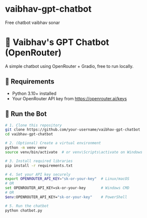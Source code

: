 # vaibhav-gpt-chatbot
Free chatbot vaibhav sonar
# 💬 Vaibhav's GPT Chatbot (OpenRouter)

A simple chatbot using OpenRouter + Gradio, free to run locally.

## 🧠 Requirements

- Python 3.10+ installed
- Your OpenRouter API key from https://openrouter.ai/keys

## 🚀 Run the Bot

```bash
# 1. Clone this repository
git clone https://github.com/your-username/vaibhav-gpt-chatbot
cd vaibhav-gpt-chatbot

# 2. (Optional) Create a virtual environment
python -m venv venv
source venv/bin/activate  # or venv\Scripts\activate on Windows

# 3. Install required libraries
pip install -r requirements.txt

# 4. Set your API key securely
export OPENROUTER_API_KEY="sk-or-your-key"  # Linux/macOS
# OR
set OPENROUTER_API_KEY=sk-or-your-key       # Windows CMD
# OR
$env:OPENROUTER_API_KEY="sk-or-your-key"    # PowerShell

# 5. Run the chatbot
python chatbot.py
